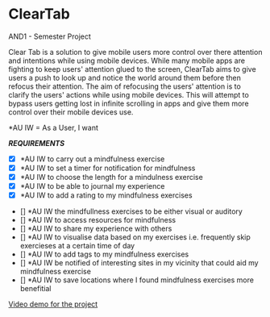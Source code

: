 # ClearTab
AND1 - Semester Project

Clear Tab is a solution to give mobile users more control over there attention and intentions while using mobile devices. While many mobile apps are fighting to keep users'
attention glued to the screen, ClearTab aims to give users a push to look up and notice the world around them before then refocus their attention. The aim of refocusing 
the users' attention is to clarify the users' actions while using mobile devices. This will attempt to bypass users getting lost in infinite scrolling in apps and give
them more control over their mobile devices use.

*AU IW = As a User, I want


***REQUIREMENTS***

- [x] *AU IW to carry out a mindfulness exercise 
- [x] *AU IW to set a timer for notification for mindfulness
- [x] *AU IW to choose the length for a mindulness exercise
- [x] *AU IW to be able to journal my experience
- [x] *AU IW to add a rating to my mindfulness exercises
- [] *AU IW the mindfullness exercises to be either visual or auditory 
- [] *AU IW to access resources for mindfulness
- [] *AU IW to share my experience with others
- [] *AU IW to visualise data based on my exercises i.e. frequently skip exercieses at a certain time of day
- [] *AU IW to add tags to my mindfulness exercises
- [] *AU IW be notified of interesting sites in my vicinity that could aid my mindfulness exercise
- [] *AU IW to save locations where I found mindfulness exercises more benefitial 

[Video demo for the project](https://youtu.be/ZINO6DMN20A)
